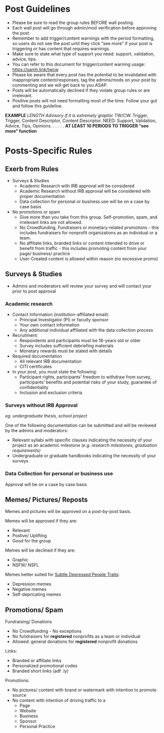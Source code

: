 # Post Guidelines
* Please be sure to read the group rules BEFORE wall posting.
* Each wall post will go through admin/mod verification before approving the post.
* Remember to add trigger/content warnings with the period formatting, so users do not see the post until they click “see more” if your post is triggering or has content that requires warnings.
* Make sure to state what type of support you need: support, validation, advice, tips.
* You can refer to this document for trigger/content warning usage: https://samh.link/twcw
* Please be aware that every post has the potential to be invalidated with inappropriate content/responses, tag the admins/mods on your post by commenting and we will get back to you ASAP.
* Posts will be automatically declined if they violate group rules or are irrelevant.
* Positive posts will not need formatting most of the time. Follow your gut and follow this guideline.

**EXAMPLE**
*LENGTH*
*Advisory if it is extremely graphic*
TW/CW: Trigger, Trigger, Content Descriptor, Content Descriptor.
NEED: Support, Validation, Advice, Tips, Opinions.
.
.
.
.
.
**AT LEAST 10 PERIODS TO TRIGGER “see more” function**

# Posts-Specific Rules
## Exerb from Rules
* Surveys & Studies
  * Academic Research with IRB approval will be considered
  * Academic Research without IRB approval will be considered with proper documentation
  * Data collection for personal or business use will be on a case by case basis
* No promotions or spam
  * Give more than you take from this group. Self-promotion, spam, and irrelevant links are not allowed. 
  * No Crowdfunding, Fundraisers or monetary-related promotions - this includes fundraisers for nonprofit organizations as an individual or a team.
  * No affiliate links, branded links or content intended to drive or benefit from traffic - this includes promoting content from your page/ business/ practice
  * User-Created content is allowed within reason (no excessive promo)
  
## Surveys & Studies
* Admins and moderators will review your survey and will contact your prior to post approval 
### Academic research
* Contact Information (institution-affiliated email):
	* Principal Investigator (PI) or faculty sponsor 
  * Your own contact information
  * Any additional individual affiliated with the data collection process
* Recruitment:
	* Respondents and participants must be 18-years old or older
  * Survey includes sufficient debriefing materials
  * Monetary rewards must be stated with details 
* Required documentation 
	* All relevant IRB documentation
  * CITI certificates 
* In your post, you must state the following:
	* Participant rights, participants’ freedom to withdraw from survey, participants’ benefits and potential risks of your study, guarantee of confidentiality
	* Inclusion and exclusion criteria

### Surveys without IRB Approval
*eg. undergraduate thesis, school project*

One of the following documentation can be submitted and will be reviewed by the admins and moderators:
* Relevant syllabi with specific clauses indicating the necessity of your project as an academic milestone *(e.g. research milestones, graduation requirements)*
* Undergraduate or graduate handbooks indicating the necessity of your surveys

### Data Collection for personal or business use
Approval will be on a case by case basis

## Memes/ Pictures/ Reposts
Memes and pictures will be approved on a post-by-post basis.

Memes will be approved if they are:
* Relevant
* Postive/ Uplifting
* Good for the group

Memes will be declined if they are:
* Graphic
* NSFW/ NSFL

Memes better suited for [Subtle Depressed People Traits](https://www.facebook.com/groups/subtledepressed/):
* Depression memes
* Negative memes
* Self-depricating memes

## Promotions/ Spam
Fundraising/ Donations
* No Crowdfunding - No exceptions
* No fundraisers for **registered** nonprofits as a team or individual
* Allowed: general donations for **registered** nonprofit donations

Links:
* Branded or affiliate links
* Personalized promotional codes
* Branded short links (adf .ly)

Promotions:
* No pictures/ content with brand or watermark with intention to promote source
* No content with intention of driving traffic to a
  * Page
  * Website
  * Business
  * Sponsor
  * Personal Practice
